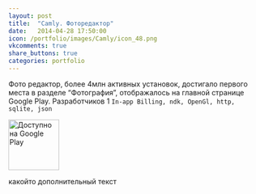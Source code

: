 ```yaml
---
layout: post
title:  "Camly. Фоторедактор"
date:   2014-04-28 17:50:00
icon: /portfolio/images/Camly/icon_48.png
vkcomments: true
share_buttons: true
categories: portfolio
---
```


Фото редактор, более 4млн активных установок, достигало первого места в разделе “Фотография”, отображалось на главной странице Google Play. 
Разработчиков 1 `In-app Billing, ndk, OpenGl, http, sqlite, json`

<a href='https://play.google.com/store/apps/details?id=com.tagbrand.android&utm_source=global_co&utm_medium=prtnr&utm_content=Mar2515&utm_campaign=PartBadge&pcampaignid=MKT-Other-global-all-co-prtnr-py-PartBadge-Mar2515-1'><img alt='Доступно на Google Play' src='https://play.google.com/intl/en_us/badges/images/generic/ru_badge_web_generic.png' width="100"/></a>

<!--more-->
какойто дополнительный текст
